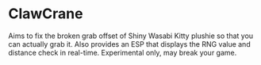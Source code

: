 # ClawCrane
Aims to fix the broken grab offset of Shiny Wasabi Kitty plushie so that you can actually grab it. Also provides an ESP that displays the RNG value and distance check in real-time.
Experimental only, may break your game.